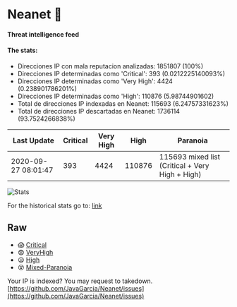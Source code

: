 # Neanet :hocho:
#### Threat intelligence feed
#### The stats:

- Direcciones IP con mala reputacion analizadas: 1851807 (100%)
- Direcciones IP determinadas como 'Critical':  393 (0.0212225140093%)
- Direcciones IP determinadas como 'Very High':  4424 (0.238901786201%)
- Direcciones IP determinadas como 'High':  110876 (5.98744901602)
- Total de direcciones IP indexadas en Neanet:  115693 (6.24757331623%)
- Total de direcciones IP descartadas en Neanet:  1736114 (93.7524266838%)

| Last Update | Critical | Very High | High | Paranoia |
| --- | --- | --- | --- | --- |
| 2020-09-27 08:01:47 | 393 | 4424 | 110876 | 115693 mixed list (Critical + Very High + High)|

![Stats](https://docs.google.com/spreadsheets/d/e/2PACX-1vSnaNMIXVabIpDJjufMlzH7poXnshF3mgd8Is1g9ytUEzVsP5my4Trn8f-xkoLLQ38xpL3HtmUexLo6/pubchart?oid=501124687&format=image)

For the historical stats go to: [link](/stats.csv)
## Raw
- :scream: [Critical](https://raw.githubusercontent.com/JavaGarcia/Neanet/master/blacklists/neanet_critical.txt)
- :fearful: [VeryHigh](https://raw.githubusercontent.com/JavaGarcia/Neanet/master/blacklists/neanet_veryHigh.txtt)
- :frowning: [High](https://raw.githubusercontent.com/JavaGarcia/Neanet/master/blacklists/neanet_high.txt)
- :dizzy_face: [Mixed-Paranoia](https://raw.githubusercontent.com/JavaGarcia/Neanet/master/blacklists/neanet_all.txt)


Your IP is indexed? You may request to takedown. [https://github.com/JavaGarcia/Neanet/issues](https://github.com/JavaGarcia/Neanet/issues)























































































































































































































































































































































































































































































































































































































































































































































































































































































































































































































































































